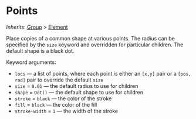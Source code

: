 # Points

*Inherits*: [Group](/docs/group) > [Element](/docs/element)

Place copies of a common shape at various points. The radius can be specified by the `size` keyword and overridden for particular children. The default shape is a black dot.

Keyword arguments:
- `locs` — a list of points, where each point is either an `[x,y]` pair or a `[pos, rad]` pair to override the default `size`
- `size` = `0.01` — the default radius to use for children
- `shape` = `Dot()` — the default shape to use for children
- `stroke` = `black` — the color of the stroke
- `fill` = `black` — the color of the fill
- `stroke-width` = `1` — the width of the stroke
